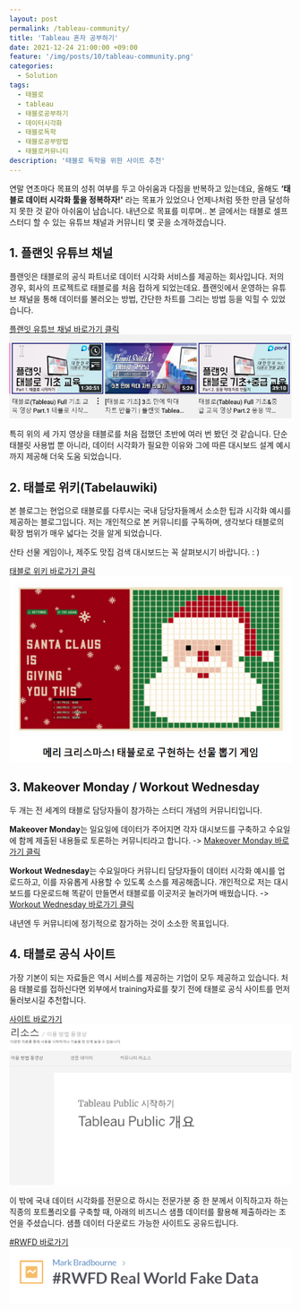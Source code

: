 ```yaml
---
layout: post
permalink: /tableau-community/
title: 'Tableau 혼자 공부하기'
date: 2021-12-24 21:00:00 +09:00
feature: '/img/posts/10/tableau-community.png'
categories:
  - Solution
tags:
  - 태블로
  - tableau
  - 태블로공부하기
  - 데이터시각화
  - 태블로독학
  - 태블로공부방법
  - 태블로커뮤니티
description: '태블로 독학을 위한 사이트 추천'
---
```



연말 연초마다 목표의 성취 여부를 두고 아쉬움과 다짐을 반복하고 있는데요, 올해도 <b>‘태블로 데이터 시각화 툴을 정복하자!'</b> 라는 목표가 있었으나 언제나처럼 뜻한 만큼 달성하지 못한 것 같아 아쉬움이 남습니다. 내년으로 목표를 미루며.. 본 글에서는 태블로 셀프 스터디 할 수 있는 유튜브 채널과 커뮤니티 몇 곳을 소개하겠습니다.

## 1. 플랜잇 유튜브 채널

플랜잇은 태블로의 공식 파트너로 데이터 시각화 서비스를 제공하는 회사입니다. 저의 경우, 회사의 프로젝트로 태블로를 처음 접하게 되었는데요. 플랜잇에서 운영하는 유튜브 채널을 통해 데이터를 불러오는 방법, 간단한 차트를 그리는 방법 등을 익힐 수 있었습니다.  

[플랜잇 유튜브 채널 바로가기 클릭](https://www.youtube.com/c/PLANITDataV)
![tableau image01](/img/posts/10/image01.png)

특히 위의 세 가지 영상을 태블로를 처음 접했던 초반에 여러 번 봤던 것 같습니다. 단순 태블릿 사용법 뿐 아니라, 데이터 시각화가 필요한 이유와 그에 따른 대시보드 설계 예시까지 제공해 더욱 도움 되었습니다.

## 2. 태블로 위키(Tabelauwiki)

본 블로그는 현업으로 태블로를 다루시는 국내 담당자들께서 소소한 팁과 시각화 예시를 제공하는 블로그입니다. 저는 개인적으로 본 커뮤니티를 구독하며, 생각보다 태블로의 확장 범위가 매우 넓다는 것을 알게 되었습니다.

산타 선물 게임이나, 제주도 맛집 검색 대시보드는 꼭 살펴보시기 바랍니다. : )

[태블로 위키 바로가기 클릭](http://tableauwiki.com/)
![tableau image02](/img/posts/10/image02.png)


## 3. Makeover Monday  / Workout Wednesday

두 개는 전 세계의 태블로 담당자들이 참가하는 스터디 개념의 커뮤니티입니다.

<strong>Makeover Monday</strong>는 일요일에 데이터가 주어지면 각자 대시보드를 구축하고 수요일에 함께 제출된 내용들로 토론하는 커뮤니티라고 합니다.
->
[Makeover Monday 바로가기 클릭](https://www.makeovermonday.co.uk/)

<strong>Workout Wednesday</strong>는 수요일마다 커뮤니티 담당자들이 데이터 시각화 예시를 업로드하고, 이를 자유롭게 사용할 수 있도록 소스를 제공해줍니다. 개인적으로 저는 대시보드를 다운로드해 똑같이 만들면서 태블로를 이곳저곳 눌러가며 배웠습니다. -> [Workout Wednesday 바로가기 클릭](http://www.workout-wednesday.com/)

내년엔 두 커뮤니티에 정기적으로 참가하는 것이 소소한 목표입니다.

## 4. 태블로 공식 사이트

가장 기본이 되는 자료들은 역시 서비스를 제공하는 기업이 모두 제공하고 있습니다. 처음 태블로를 접하신다면 외부에서 training자료를 찾기 전에 태블로 공식 사이트를 먼저 둘러보시길 추천합니다.

[사이트 바로가기](https://public.tableau.com/ko-kr/s/resources)
![tableau image03](/img/posts/10/image03.png)


이 밖에 국내 데이터 시각화를 전문으로 하시는 전문가분 중 한 분께서 이직하고자 하는 직종의 포트폴리오를 구축할 때, 아래의 비즈니스 샘플 데이터를 활용해 제출하라는 조언을 주셨습니다. 샘플 데이터 다운로드 가능한 사이트도 공유드립니다.

[#RWFD 바로가기](https://data.world/markbradbourne/rwfd-real-world-fake-data)
![tableau image04](/img/posts/10/image04.png)
